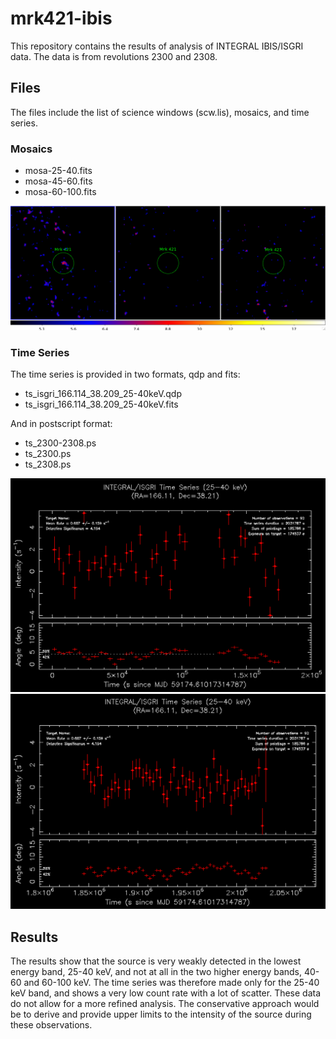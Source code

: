# mrk421-ibis

This repository contains the results of analysis of INTEGRAL IBIS/ISGRI data. The data is from revolutions 2300 and 2308.

## Files

The files include the list of science windows (scw.lis), mosaics, and time series.

### Mosaics

- mosa-25-40.fits
- mosa-45-60.fits
- mosa-60-100.fits

<img src="mosa.png">

### Time Series

The time series is provided in two formats, qdp and fits:

- ts_isgri_166.114_38.209_25-40keV.qdp
- ts_isgri_166.114_38.209_25-40keV.fits

And in postscript format:

- ts_2300-2308.ps
- ts_2300.ps
- ts_2308.ps

<img src="ts_2300.png">
<img src="ts_2308.png">

## Results

The results show that the source is very weakly detected in the lowest energy band, 25-40 keV, and not at all in the two higher energy bands, 40-60 and 60-100 keV. The time series was therefore made only for the 25-40 keV band, and shows a very low count rate with a lot of scatter. These data do not allow for a more refined analysis. The conservative approach would be to derive and provide upper limits to the intensity of the source during these observations. 
